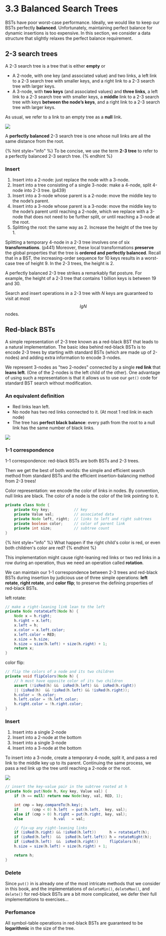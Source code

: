 # 3.3 Balanced Search Trees

BSTs have poor worst-case performance. Ideally, we would like to keep our BSTs perfectly **balanced**. Unfortunately, maintaining perfect balance for dynamic insertions is too expensive. In this section, we consider a data structure that slightly relaxes the perfect balance requirement.

## 2-3 search trees

A 2-3 search tree is a tree that is either **empty** or

* A 2-node, with one key \(and associated value\) and two links, a left link to a 2-3 search tree with smaller keys, and a right link to a 2-3 search tree with larger keys.
* A 3-node, with **two keys** \(and associated values\) and **three links**, a left link to a 2-3 search tree with smaller keys, a **middle** link to a 2-3 search tree with keys **between the node’s keys**, and a right link to a 2-3 search tree with larger keys.

As usual, we refer to a link to an empty tree as a **null** link.

![](../../.gitbook/assets/screen-shot-2018-09-11-at-13.58.29.png)

A **perfectly balanced** 2-3 search tree is one whose null links are all the same distance from the root.

{% hint style="info" %}
To be concise, we use the term **2-3 tree** to refer to a perfectly balanced 2-3 search tree.
{% endhint %}

### Insert

1. Insert into a 2-node: just replace the node with a 3-node.
2. Insert into a tree consisting of a single 3-node: make a 4-node, split 4-node into 2-3 tree. \(p439\)
3. Insert into a 3-node whose parent is a 2-node: move the middle key to the node’s parent.
4. Insert into a 3-node whose parent is a 3-node: move the middle key to the node’s parent until reaching a 2-node, which we replace with a 3-node that does not need to be further split, or until reaching a 3-node at the root.
5. Splitting the root: the same way as 2. Increase the height of the tree by 1.

Splitting a temporary 4-node in a 2-3 tree involves one of six **transformations**. \(p441\) Moreover, these local transformations **preserve** the global properties that the tree is **ordered and perfectly balanced**. Recall that in a BST, the increasing-order sequence for 10 keys results in a worst-case tree of height 9. In the 2-3 trees, the height is 2.

A perfectly balanced 2-3 tree strikes a remarkably flat posture. For example, the height of a 2-3 tree that contains 1 billion keys is between 19 and 30.

Search and insert operations in a 2-3 tree with _N_ keys are guaranteed to visit at most $$lgN$$ nodes.

## Red-black BSTs

A simple representation of 2-3 tree known as a red-black BST that leads to a natural implementation. The basic idea behind red-black BSTs is to encode 2-3 trees by starting with standard BSTs \(which are made up of 2-nodes\) and adding extra information to encode 3-nodes.

We represent 3-nodes as "two 2-nodes" connected by a single **red link** that **leans left**. \(One of the 2-nodes is the left child of the other\). One advantage of using such a representation is that it allows us to use our `get()` code for standard BST search without modification.

### An equivalent definition

* Red links lean left.
* No node has two red links connected to it. \(At most 1 red link in each node\)
* The tree has **perfect black balance**: every path from the root to a null link has the same number of black links.

![](../../.gitbook/assets/screen-shot-2018-05-15-at-16.34.02.png)

### **1-1 correspondence**

1-1 correspondence: red-black BSTs are both BSTs and 2-3 trees.

Then we get the best of both worlds: the simple and efficient search method from standard BSTs and the efficient insertion-balancing method from 2-3 trees!

Color representation: we encode the color of links in nodes. By convention, null links are black. The color of a node is the color of the link pointing to it.

```java
private class Node {
    private Key key;           // key
    private Value val;         // associated data
    private Node left, right;  // links to left and right subtrees
    private boolean color;     // color of parent link
    private int size;          // subtree count
}
```

{% hint style="info" %}
What happen if the right child's color is red, or even both children's color are red?
{% endhint %}

This implementation might cause right-leaning red links or two red links in a row during an operation, thus we need an operation called **rotation**.

We can maintain our 1-1 correspondence between 2-3 trees and red-black BSTs during insertion by judicious use of three simple operations: **left rotate**, **right rotate**, and **color flip**; to preserve the defining properties of red-black BSTs.

left rotate:

```java
// make a right-leaning link lean to the left
private Node rotateLeft(Node h) {
    Node x = h.right; 
    h.right = x.left;
    x.left = h;
    x.color = x.left.color;
    x.left.color = RED;
    x.size = h.size;
    h.size = size(h.left) + size(h.right) + 1;
    return x;
}
```

color flip:

```java
// flip the colors of a node and its two children
private void flipColors(Node h) {
    // h must have opposite color of its two children
    assert (!isRed(h) &&  isRed(h.left) &&  isRed(h.right)) 
    || (isRed(h)  && !isRed(h.left) && !isRed(h.right));
    h.color = !h.color;
    h.left.color = !h.left.color;
    h.right.color = !h.right.color;
}
```

### Insert

1. Insert into a single 2-node
2. Insert into a 2-node at the bottom
3. Insert into a single 3-node
4. Insert into a 3-node at the bottom

To insert into a 3-node, create a temporary 4-node, split it, and pass a red link to the middle key up to its parent. Continuing the same process, we pass a red link up the tree until reaching a 2-node or the root.

![](../../.gitbook/assets/screen-shot-2018-05-16-at-10.42.18.png)

```java
// insert the key-value pair in the subtree rooted at h
private Node put(Node h, Key key, Value val) { 
    if (h == null) return new Node(key, val, RED, 1);

    int cmp = key.compareTo(h.key);
    if      (cmp < 0) h.left  = put(h.left,  key, val); 
    else if (cmp > 0) h.right = put(h.right, key, val); 
    else              h.val   = val;

    // fix-up any right-leaning links
    if (isRed(h.right) && !isRed(h.left))      h = rotateLeft(h);
    if (isRed(h.left)  &&  isRed(h.left.left)) h = rotateRight(h);
    if (isRed(h.left)  &&  isRed(h.right))     flipColors(h);
    h.size = size(h.left) + size(h.right) + 1;

    return h;
}
```

### Delete

Since `put()` in is already one of the most intricate methods that we consider in this book, and the implementations of `deleteMin()`, `deleteMax()`, and `delete()` for red-black BSTs are a bit more complicated, we defer their full implementations to exercises...

### Perfomance

All symbol-table operations in red-black BSTs are guaranteed to be **logarithmic** in the size of the tree.

